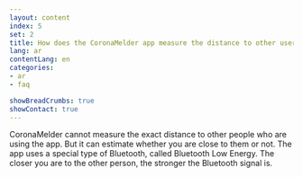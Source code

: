 ```yaml
---
layout: content
index: 5
set: 2
title: How does the CoronaMelder app measure the distance to other users of the app?
lang: ar
contentLang: en
categories:
- ar
- faq

showBreadCrumbs: true
showContact: true
---
```


CoronaMelder cannot measure the exact distance to other people who are using the app. But it can estimate whether you are close to them or not.
The app uses a special type of Bluetooth, called Bluetooth Low Energy. The closer you are to the other person, the stronger the Bluetooth signal is.

